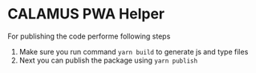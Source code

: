 # CALAMUS PWA Helper


For publishing the code performe following steps
1. Make sure you run command `yarn build` to generate js and type files
2. Next you can publish the package using `yarn publish`